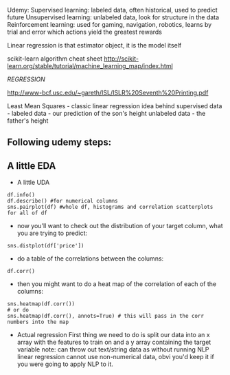 Udemy:
Supervised learning: labeled data, often historical, used to predict future
Unsupervised learning: unlabeled data, look for structure in the data
Reinforcement learning: used for gaming, navigation, robotics, learns by trial and error which actions yield the greatest rewards

Linear regression is that estimator object, it is the model itself

scikit-learn algorithm cheat sheet
http://scikit-learn.org/stable/tutorial/machine_learning_map/index.html


*REGRESSION*

http://www-bcf.usc.edu/~gareth/ISL/ISLR%20Seventh%20Printing.pdf

Least Mean Squares  - classic linear regression
idea behind supervised data - 
labeled data  - our prediction of the son's height
unlabeled  data  - the father's height

## Following udemy steps:
## A little EDA
* A little UDA
```
df.info()
df.describe() #for numerical columns
sns.pairplot(df) #whole df, histograms and correlation scatterplots for all of df
```

- now you'll want to check out the distribution of your target column, what you are trying to predict:
```
sns.distplot(df['price'])
```
- do a table of the correlations between the columns:
```
df.corr()
```
- then you might want to do a heat map of the correlation of each of the columns:
```
sns.heatmap(df.corr())
# or do
sns.heatmap(df.corr(), annots=True) # this will pass in the corr numbers into the map
```

* Actual regression
First thing we need to do is split our data into an x array with the features to train on and a y array containing the target variable
note: can throw out text/string data as without running NLP linear regression cannot use non-numerical data, obvi you'd keep it if you were going to apply NLP to it.



